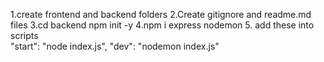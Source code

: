 1.create frontend and backend folders
2.Create gitignore and readme.md files
3.cd backend
 npm init -y
4.npm i express nodemon
5. add these into scripts    
"start": "node index.js",
"dev": "nodemon index.js"

